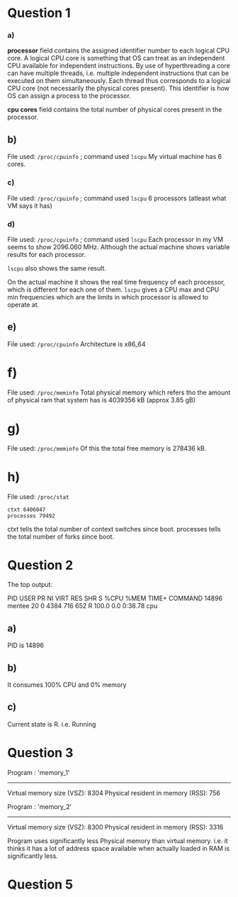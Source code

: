 # Question 1

### a)

**processor** field contains the assigned identifier number to each logical CPU core. A logical CPU core is something that OS can treat as an independent CPU available for independent instructions. By use of hyperthreading a core can have multiple threads, i.e. multiple independent instructions that can be executed on them simultaneously. Each thread thus corresponds to a logical CPU core (not necessarily the physical cores present). This identifier is how OS can assign a process to the processor.

**cpu cores** field contains the total number of physical cores present in the processor.

## b)

File used: `/proc/cpuinfo`  ; command used `lscpu`
My virtual machine has 6 cores.

### c)

File used: `/proc/cpuinfo`  ; command used `lscpu`
6 processors (atleast what VM says it has)

### d)

File used: `/proc/cpuinfo` ; command used `lscpu`
Each processor in my VM seems to show $2096.060$ MHz. Although the actual machine shows variable results for each processor.

`lscpu` also shows the same result.

On the actual machine it shows the real time frequency of each processor, which is different for each one of them.  `lscpu` gives a CPU max and CPU min frequencies which are the limits in which processor is allowed to operate at.

## e)

File used: `/proc/cpuinfo`
Architecture is x86_64

# f)

File used: `/proc/meminfo`
Total physical memory which refers tho the amount of physical ram that system has is $4039356$ kB (approx 3.85 gB)

# g)

File used: `/proc/meminfo`
Of this the total free memory is $278436$ kB.

# h)

File used: `/proc/stat`

````
ctxt 6406047
processes 79492
````

ctxt tells the total number of context switches since boot.
processes tells the total number of forks since boot.

# Question 2

The top output:

PID USER      PR  NI    VIRT    RES    SHR S  %CPU %MEM     TIME+ COMMAND
14896 mentee    20   0    4384    716    652 R 100.0  0.0   0:38.78 cpu

## a)

PID is 14896

## b)

It consumes 100% CPU and 0% memory

## c)

Current state is R. i.e. Running

# Question 3

Program : 'memory_1'

---

Virtual memory size (VSZ): 8304
Physical resident in memory (RSS): 756

Program : 'memory_2'

---

Virtual memory size (VSZ): 8300
Physical resident in memory (RSS): 3316

Program uses significantly less Physical memory than virtual memory. i.e. it thinks it has a lot of address space available when actually loaded in RAM is significantly less.

# Question 5
